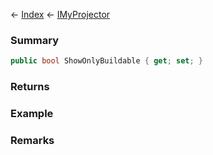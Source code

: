 ← [Index](Api-Index) ← [IMyProjector](Sandbox.ModAPI.Ingame.IMyProjector)

### Summary

```csharp
public bool ShowOnlyBuildable { get; set; }
```

### Returns

### Example

### Remarks

